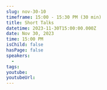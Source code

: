 ```yaml
---
slug: nov-30-10
timeframe: 15:00 - 15:30 PM (30 min)
title: Short Talks
datetime: 2023-11-30T15:00:00.000Z
date: Nov 30, 2023
time: 15:00 PM
isChild: false
hasPage: false
speakers:
  -
tags:
youtube:
youtubeUrl:
---
```

